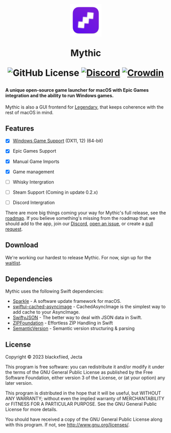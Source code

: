 <h1 align="center">
  <br>
  <a href="https://getmythic.app">
    <img src="https://github.com/MythicApp/Branding-Assets/blob/main/Macos_Icons/icon_256x256.png" 
      style="width: 20%; height: 20%;">
  </a>
  
  Mythic

  ![GitHub License](https://img.shields.io/github/license/MythicApp/Mythic) 
  [![Discord](https://img.shields.io/discord/1154998702650425397?logo=discord)](https://discord.com/invite/58NZ7fFqPy)
  [![Crowdin](https://badges.crowdin.net/mythicapp/localized.svg)](https://crowdin.com/project/mythicapp)
  
</h1>

<h4><b>A unique open-source game launcher for macOS with Epic Games integration and the ability to run Windows games.</b></h4>

Mythic is also a GUI frontend for [Legendary](https://github.com/derrod/legendary), that keeps coherence with the rest of macOS in mind.

## Features
- [x] [Windows Game Support](https://github.com/MythicApp/Engine) (DX11, 12) (64-bit)
- [x] Epic Games Support
- [x] Manual Game Imports
- [x] Game management
- [ ] Whisky Intergration
- [ ] Steam Support (Coming in update 0.2.x)
- [ ] Discord Intergration


There are more big things coming your way for Mythic's full release, see the [roadmap](https://github.com/orgs/MythicApp/projects/2/views/2).
If you believe something's missing from the roadmap that we should add to the app, join our [Discord](https://discord.com/invite/58NZ7fFqPy), [open an issue](https://github.com/MythicApp/Mythic/issues/new/choose), or create a [pull request](https://github.com/MythicApp/Mythic/compare).

## Download
We're working our hardest to release Mythic. For now, sign up for the [waitlist](https://getmythic.app).

## Dependencies
Mythic uses the following Swift dependencies:

- [Sparkle](https://github.com/sparkle-project/Sparkle) - A software update framework for macOS.
- [swiftui-cached-asyncimage](https://github.com/lorenzofiamingo/swiftui-cached-async-image) - CachedAsyncImage is the simplest way to add cache to your AsyncImage.
- [SwiftyJSON](https://github.com/SwiftyJSON/SwiftyJSON) - The better way to deal with JSON data in Swift. 
- [ZIPFoundation](https://github.com/weichsel/ZIPFoundation) - Effortless ZIP Handling in Swift
- [SemanticVersion](https://github.com/SwiftPackageIndex/SemanticVersion) - Semantic version structuring & parsing

## License
Copyright © 2023 blackxfiied, Jecta

This program is free software: you can redistribute it and/or modify it under the terms of the GNU General Public License as published by the Free Software Foundation, either version 3 of the License, or (at your option) any later version.

This program is distributed in the hope that it will be useful, but WITHOUT ANY WARRANTY; without even the implied warranty of MERCHANTABILITY or FITNESS FOR A PARTICULAR PURPOSE. See the GNU General Public License for more details.

You should have received a copy of the GNU General Public License along with this program. If not, see http://www.gnu.org/licenses/.
